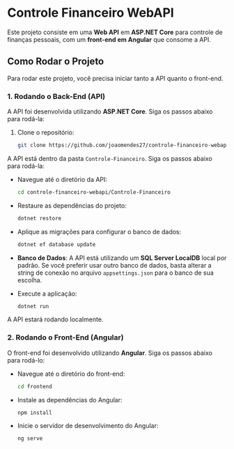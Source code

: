 # Controle Financeiro WebAPI

Este projeto consiste em uma **Web API** em **ASP.NET Core** para controle de finanças pessoais, com um **front-end em Angular** que consome a API.

## Como Rodar o Projeto

Para rodar este projeto, você precisa iniciar tanto a API quanto o front-end.

### 1. Rodando o Back-End (API)

A API foi desenvolvida utilizando **ASP.NET Core**. Siga os passos abaixo para rodá-la:

1. Clone o repositório:
   ```bash
   git clone https://github.com/joaomendes27/controle-financeiro-webapi.git

A API está dentro da pasta `Controle-Financeiro`. Siga os passos abaixo para rodá-la:

- Navegue até o diretório da API:
    ```bash
    cd controle-financeiro-webapi/Controle-Financeiro
    ```

- Restaure as dependências do projeto:
    ```bash
    dotnet restore
    ```

- Aplique as migrações para configurar o banco de dados:
    ```bash
    dotnet ef database update
    ```
- **Banco de Dados**: A API está utilizando um **SQL Server LocalDB** local por padrão. Se você preferir usar outro banco de dados, basta alterar a string de conexão no arquivo `appsettings.json` para o banco de sua escolha.

- Execute a aplicação:
    ```bash
    dotnet run
    ```

A API estará rodando localmente.

### 2. Rodando o Front-End (Angular)

O front-end foi desenvolvido utilizando **Angular**. Siga os passos abaixo para rodá-lo:

- Navegue até o diretório do front-end:
    ```bash
    cd frontend
    ```

- Instale as dependências do Angular:
    ```bash
    npm install
    ```

- Inicie o servidor de desenvolvimento do Angular:
    ```bash
    ng serve
    ```

